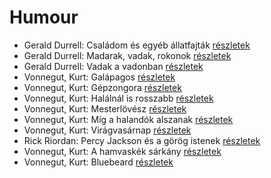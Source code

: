# Humour

- Gerald Durrell: Családom és egyéb állatfajták [részletek](../_details/Gerald%20Durrell.md#id_50)
- Gerald Durrell: Madarak, vadak, rokonok [részletek](../_details/Gerald%20Durrell.md#id_867)
- Gerald Durrell: Vadak a vadonban [részletek](../_details/Gerald%20Durrell.md#id_866)
- Vonnegut, Kurt: Galápagos [részletek](../_details/Vonnegut%2C%20Kurt.md#id_1619)
- Vonnegut, Kurt: Gépzongora [részletek](../_details/Vonnegut%2C%20Kurt.md#id_1618)
- Vonnegut, Kurt: Halálnál is rosszabb [részletek](../_details/Vonnegut%2C%20Kurt.md#id_1628)
- Vonnegut, Kurt: Mesterlövész [részletek](../_details/Vonnegut%2C%20Kurt.md#id_1622)
- Vonnegut, Kurt: Míg a halandók alszanak [részletek](../_details/Vonnegut%2C%20Kurt.md#id_1617)
- Vonnegut, Kurt: Virágvasárnap [részletek](../_details/Vonnegut%2C%20Kurt.md#id_1627)
- Rick Riordan: Percy Jackson és a görög istenek [részletek](../_details/Rick%20Riordan.md#id_1660)
- Vonnegut, Kurt: A hamvaskék sárkány [részletek](../_details/Vonnegut%2C%20Kurt.md#id_1701)
- Vonnegut, Kurt: Bluebeard [részletek](../_details/Vonnegut%2C%20Kurt.md#id_1702)